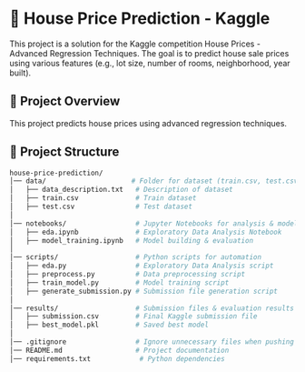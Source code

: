 # 🏡 House Price Prediction - Kaggle
This project is a solution for the Kaggle competition House Prices - Advanced Regression Techniques.
The goal is to predict house sale prices using various features (e.g., lot size, number of rooms, neighborhood, year built).
## 🚀 Project Overview  
This project predicts house prices using advanced regression techniques.  

## 📂 Project Structure  
```bash
house-price-prediction/
│── data/                     # Folder for dataset (train.csv, test.csv)
│   ├── data_description.txt   # Description of dataset
│   ├── train.csv              # Train dataset
│   ├── test.csv               # Test dataset
│
│── notebooks/                 # Jupyter Notebooks for analysis & model building
│   ├── eda.ipynb              # Exploratory Data Analysis Notebook
│   ├── model_training.ipynb   # Model building & evaluation
│
│── scripts/                   # Python scripts for automation
│   ├── eda.py                 # Exploratory Data Analysis script
│   ├── preprocess.py          # Data preprocessing script
│   ├── train_model.py         # Model training script
│   ├── generate_submission.py # Submission file generation script
│
│── results/                   # Submission files & evaluation results
│   ├── submission.csv         # Final Kaggle submission file
│   ├── best_model.pkl         # Saved best model
│
│── .gitignore                 # Ignore unnecessary files when pushing to Git
│── README.md                  # Project documentation
│── requirements.txt            # Python dependencies

